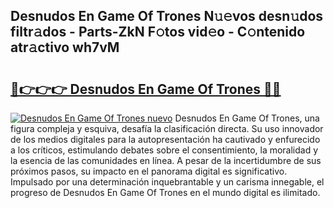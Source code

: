 ## Desnudos En Game Of Trones N𝚞𝚎vos desn𝚞dos filtr𝚊dos - Parts-ZkN F𝚘tos vid𝚎o - C𝚘ntenido atr𝚊ctivo wh7vM

# <h2><a href="http://mb605vd.tromn.icu/?c=Desnudos+En+Game+Of+Trones">🔗👉👉👉 Desnudos En Game Of Trones 🔗🔗</a></h2>

[![Desnudos En Game Of Trones nuevo](https://i.imgur.com/pEAQMta.gif)](http://mb605vd.tromn.icu/?c=Desnudos+En+Game+Of+Trones)
Desnudos En Game Of Trones, una figura compleja y esquiva, desafía la clasificación directa. Su uso innovador de los medios digitales para la autopresentación ha cautivado y enfurecido a los críticos, estimulando debates sobre el consentimiento, la moralidad y la esencia de las comunidades en línea. A pesar de la incertidumbre de sus próximos pasos, su impacto en el panorama digital es significativo. Impulsado por una determinación inquebrantable y un carisma innegable, el progreso de Desnudos En Game Of Trones en el mundo digital es ilimitado.
